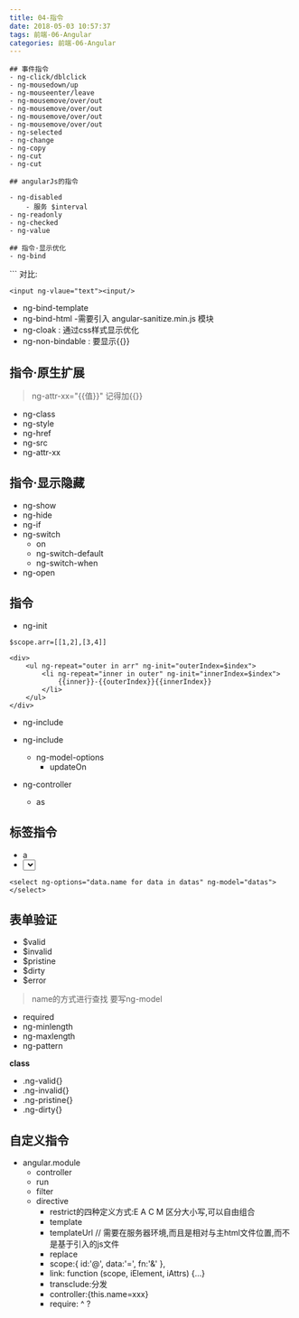 ```yaml
---
title: 04-指令
date: 2018-05-03 10:57:37
tags: 前端-06-Angular
categories: 前端-06-Angular
---
```

```
## 事件指令
- ng-click/dblclick
- ng-mousedown/up
- ng-mouseenter/leave
- ng-mousemove/over/out
- ng-mousemove/over/out
- ng-mousemove/over/out
- ng-mousemove/over/out
- ng-selected
- ng-change
- ng-copy
- ng-cut
- ng-cut

## angularJs的指令

- ng-disabled
    - 服务 $interval
- ng-readonly
- ng-checked
- ng-value

## 指令·显示优化
- ng-bind

```
<p ng-bind="text"><p/>
```
对比:

```
<input ng-vlaue="text"><input/> 
```

- ng-bind-template
- ng-bind-html
    -需要引入 angular-sanitize.min.js 模块 
- ng-cloak : 通过css样式显示优化
- ng-non-bindable : 要显示{{}}

## 指令·原生扩展
> ng-attr-xx="{{值}}" 记得加{{}}
- ng-class
- ng-style
- ng-href
- ng-src
- ng-attr-xx

## 指令·显示隐藏
- ng-show
- ng-hide
- ng-if
- ng-switch
    - on
    - ng-switch-default
    - ng-switch-when
- ng-open

## 指令
- ng-init

```
$scope.arr=[[1,2],[3,4]]

<div>
	<ul ng-repeat="outer in arr" ng-init="outerIndex=$index">
		<li ng-repeat="inner in outer" ng-init="innerIndex=$index">
			{{inner}}-{{outerIndex}}{{innerIndex}}
		</li>
	</ul>
</div>
```
- ng-include
- ng-include
    - ng-model-options
        -  updateOn
 
- ng-controller
    - as
    
## 标签指令

- a
- <select>
    - ng-options
        - for in
        
```
<select ng-options="data.name for data in datas" ng-model="datas"></select>
```

## 表单验证

- $valid
- $invalid
- $pristine
- $dirty
- $error
> name的方式进行查找 要写ng-model

- required 
- ng-minlength
- ng-maxlength
- ng-pattern

**class**
- .ng-valid{} 
- .ng-invalid{} 
- .ng-pristine{} 
- .ng-dirty{}

## 自定义指令

- angular.module
    - controller
    - run
    - filter
    - directive
        - restrict的四种定义方式:E A C M 区分大小写,可以自由组合
        - template
        - templateUrl // 需要在服务器环境,而且是相对与主html文件位置,而不是基于引入的js文件
        - replace
        - scope:{
			id:'@',
			data:'=',
            fn:'&'
		},
        - link: function (scope, iElement, iAttrs) {...}
        - transclude:分发
        - controller:{this.name=xxx}
        - require: ^ ?
```